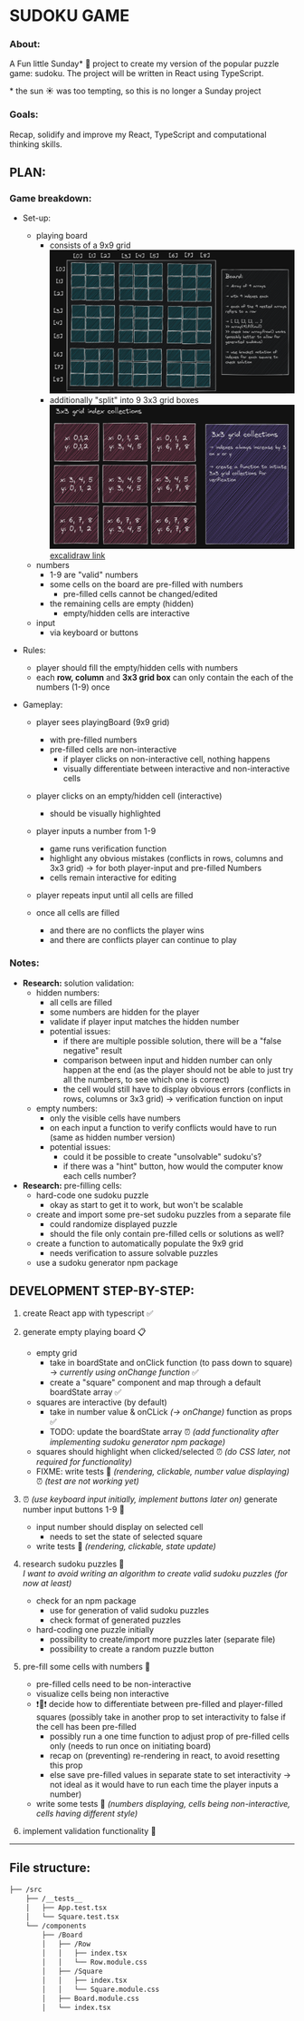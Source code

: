 # SUDOKU GAME

### About:
A Fun little Sunday* 🍌 project to create my version of the popular puzzle game: sudoku. The project will be written in React using TypeScript.

\* the sun ☀️ was too tempting, so this is no longer a Sunday project

### Goals:
Recap, solidify and improve my React, TypeScript and computational thinking skills.

## PLAN:

### Game breakdown:
- Set-up:
    - playing board 
        - consists of a 9x9 grid
        ![playing board](sudoku_board.PNG)
        - additionally "split" into 9 3x3 grid boxes
        ![3x3 grid](./sudoku_3x3grids.PNG)
[excalidraw link](https://excalidraw.com/#json=0sxfaCzBmU8z4Q7DHftuZ,w1eRHowgKi6kO5n1DX5dOA)    
    - numbers
        - 1-9 are "valid" numbers
        - some cells on the board are pre-filled with numbers
            - pre-filled cells cannot be changed/edited
        - the remaining cells are empty (hidden)
            - empty/hidden cells are interactive
    - input
        - via keyboard or buttons

- Rules:
    - player should fill the empty/hidden cells with numbers
    - each **row, column** and **3x3 grid box** can only contain the each of the numbers (1-9) once

- Gameplay:
    - player sees playingBoard (9x9 grid) 
        - with pre-filled numbers
        - pre-filled cells are non-interactive
            - if player clicks on non-interactive cell, nothing happens
            - visually differentiate between interactive and non-interactive cells

    - player clicks on an empty/hidden cell (interactive)
        - should be visually highlighted
    - player inputs a number from 1-9
        - game runs verification function
        - highlight any obvious mistakes (conflicts in rows, columns and 3x3 grid) → for both player-input and pre-filled Numbers
        - cells remain interactive for editing
    - player repeats input until all cells are filled
    - once all cells are filled 
        - and there are no conflicts the player wins
        - and there are conflicts player can continue to play

### Notes:
- **Research:** solution validation:
    - hidden numbers: 
        - all cells are filled 
        - some numbers are hidden for the player
        - validate if player input matches the hidden number 
        - potential issues: 
            - if there are multiple possible solution, there will be a "false negative" result
            - comparison between input and hidden number can only happen at the end (as the player should not be able to just try all the numbers, to see which one is correct)
            - the cell would still have to display obvious errors (conflicts in rows, columns or 3x3 grid) → verification function on input
    - empty numbers:
        - only the visible cells have numbers
        - on each input a function to verify conflicts would have to run (same as hidden number version)
        - potential issues:
            - could it be possible to create "unsolvable" sudoku's?
            - if there was a "hint" button, how would the computer know each cells number?
- **Research:** pre-filling cells:
    - hard-code one sudoku puzzle
        - okay as start to get it to work, but won't be scalable 
    - create and import some pre-set sudoku puzzles from a separate file 
        - could randomize displayed puzzle
        - should the file only contain pre-filled cells or solutions as well?
    - create a function to automatically populate the 9x9 grid
        - needs verification to assure solvable puzzles
    - use a sudoku generator npm package

## DEVELOPMENT STEP-BY-STEP:
1. create React app with typescript ✅

1. generate empty playing board 📋
    - empty grid 
        - take in boardState and onClick function (to pass down to square) → *currently using onChange function* ✅
        - create a "square" component and map through a default boardState array ✅
    - squares are interactive (by default) 
        - take in number value & onCLick *(→ onChange)* function as props ✅
        - TODO: update the boardState array ⏰ *(add functionality after implementing sudoku generator npm package)*
    - squares should highlight when clicked/selected ⏰ *(do CSS later, not required for functionality)*
    - FIXME: write tests 🧪 *(rendering, clickable, number value displaying)* ⏰ *(test are not working yet)*
    
1. ⏰ *(use keyboard input initially, implement buttons later on)* generate number input buttons 1-9 🔢
    - input number should display on selected cell
        - needs to set the state of selected square
    - write tests 🧪 *(rendering, clickable, state update)*

1. research sudoku puzzles 🎲 <br>
*I want to avoid writing an algorithm to create valid sudoku puzzles (for now at least)*
    - check for an npm package
        - use for generation of valid sudoku puzzles 
        - check format of generated puzzles 
    - hard-coding one puzzle initially 
        - possibility to create/import more puzzles later (separate file)
        - possibility to create a random puzzle button
1. pre-fill some cells with numbers 🔢
    - pre-filled cells need to be non-interactive
    - visualize cells being non interactive
    - ❗🤔❗ decide how to differentiate between pre-filled and player-filled squares (possibly take in another prop to set interactivity to false if the cell has been pre-filled
        - possibly run a one time function to adjust prop of pre-filled cells only (needs to run once on initiating board)
        - recap on (preventing) re-rendering in react, to avoid resetting this prop
        - else save pre-filled values in separate state to set interactivity → not ideal as it would have to run each time the player inputs a number)
    - write some tests 🧪 *(numbers displaying, cells being non-interactive, cells having different style)*
1. implement validation functionality 🚦


---
## File structure:

```
├── /src
    ├── /__tests__
    │   ├── App.test.tsx
    │   └── Square.test.tsx
    └── /components
        ├── /Board
        │   ├── /Row
        │   │   ├── index.tsx
        │   │   └── Row.module.css        
        │   ├── /Square
        │   │   ├── index.tsx
        │   │   └── Square.module.css
        │   ├── Board.module.css
        │   └── index.tsx
```